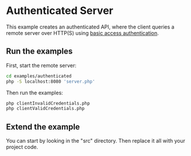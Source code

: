 # Authenticated Server

This example creates an authenticated API, where the client queries a remote server
over HTTP(S) using [basic access authentication](https://en.wikipedia.org/wiki/Basic_access_authentication).


## Run the examples

First, start the remote server:
```bash
cd examples/authenticated
php -S localhost:8080 'server.php'
```

Then run the examples:
```bash
php clientInvalidCredentials.php
php clientValidCredentials.php
```

## Extend the example

You can start by looking in the "src" directory. Then replace it all with your
project code.
